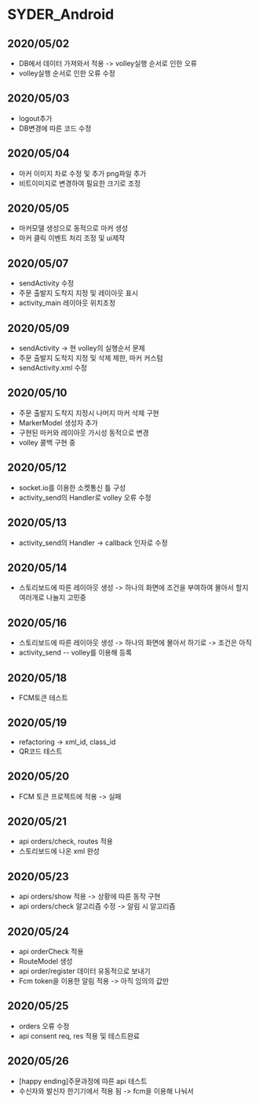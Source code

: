 # SYDER_Android
2020/05/02
-------------
* DB에서 데이터 가져와서 적용 -> volley실행 순서로 인한 오류
* volley실행 순서로 인한 오류 수정

2020/05/03 
-------------
* logout추가 
* DB변경에 따른 코드 수정

2020/05/04
-------------
* 마커 이미지 차로 수정 및 추가 png파일 추가 
* 비트이미지로 변경하여 필요한 크기로 조정

2020/05/05
-------------
* 마커모델 생성으로 동적으로 마커 생성 
* 마커 클릭 이벤트 처리 조정 및 ui제작

2020/05/07
-------------
* sendActivity 수정
* 주문 출발지 도착지 지정 및 레이아웃 표시
* activity_main 레이아웃 위치조정

2020/05/09
-------------
* sendActivity -> 현 volley의 실행순서 문제
* 주문 출발지 도착지 지정 및 삭제 제한, 마커 커스텀 
* sendActivity.xml 수정

2020/05/10
-------------
* 주문 출발지 도착지 지정시 나머지 마커 삭제 구현
* MarkerModel 생성자 추가
* 구현된 마커와 레이아웃 가시성 동적으로 변경
* volley 콜백 구현 중

2020/05/12
-------------
* socket.io를 이용한 소켓통신 틀 구성
* activity_send의 Handler로 volley 오류 수정

2020/05/13
-------------
* activity_send의 Handler -> callback 인자로 수정

2020/05/14
-------------
* 스토리보드에 따른 레이아웃 생성 -> 하나의 화면에 조건을 부여하여 몰아서 할지 여러개로 나눌지 고민중

2020/05/16
-------------
* 스토리보드에 따른 레이아웃 생성 -> 하나의 화면에 몰아서 하기로 -> 조건은 아직
* activity_send -- volley를 이용해 등록

2020/05/18
-------------
* FCM토큰 테스트 

2020/05/19
--------------
* refactoring -> xml_id, class_id
* QR코드 테스트

2020/05/20
--------------
* FCM 토큰 프로젝트에 적용 -> 실패

2020/05/21
---------------
* api orders/check, routes 적용
* 스토리보드에 나온 xml 완성

2020/05/23
---------------
* api orders/show 적용 -> 상황에 따른 동작 구현
* api orders/check 알고리즘 수정 -> 알림 시 알고리즘 

2020/05/24
---------------
* api orderCheck 적용
* RouteModel 생성
* api order/register 데이터 유동적으로 보내기
* Fcm token을 이용한 알림 적용 -> 아직 임의의 값만 

2020/05/25
----------------
* orders 오류 수정
* api consent req, res 적용 및 테스트완료

2020/05/26
----------------
* [happy ending]주문과정에 따른 api 테스트
* 수신자와 발신자 한기기에서 적용 됨 -> fcm을 이용해 나눠서 
